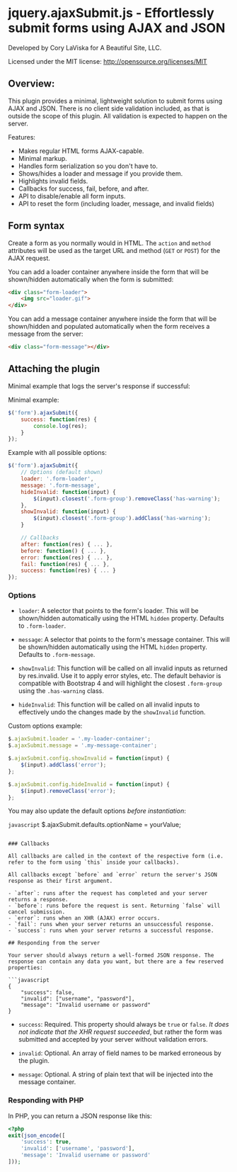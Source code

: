# jquery.ajaxSubmit.js - Effortlessly submit forms using AJAX and JSON

Developed by Cory LaViska for A Beautiful Site, LLC.

Licensed under the MIT license: http://opensource.org/licenses/MIT

## Overview:

This plugin provides a minimal, lightweight solution to submit forms using AJAX and JSON. There is no client side validation included, as that is outside the scope of this plugin. All validation is expected to happen on the server.

Features:

- Makes regular HTML forms AJAX-capable.
- Minimal markup.
- Handles form serialization so you don't have to.
- Shows/hides a loader and message if you provide them.
- Highlights invalid fields.
- Callbacks for success, fail, before, and after.
- API to disable/enable all form inputs.
- API to reset the form (including loader, message, and invalid fields)

## Form syntax

Create a form as you normally would in HTML. The `action` and `method` attributes will be used as the target URL and method (`GET` or `POST`) for the AJAX request.

You can add a loader container anywhere inside the form that will be shown/hidden automatically when the form is submitted:

```html
<div class="form-loader">
    <img src="loader.gif">
</div>
```

You can add a message container anywhere inside the form that will be shown/hidden and populated automatically when the form receives a message from the server:

```html
<div class="form-message"></div>
```

## Attaching the plugin

Minimal example that logs the server's response if successful:

Minimal example:

```javascript
$('form').ajaxSubmit({
    success: function(res) {
        console.log(res);
    }
});
```

Example with all possible options:

```javascript
$('form').ajaxSubmit({
    // Options (default shown)
    loader: '.form-loader',
    message: '.form-message',
    hideInvalid: function(input) {
        $(input).closest('.form-group').removeClass('has-warning');
    },
    showInvalid: function(input) {
        $(input).closest('.form-group').addClass('has-warning');
    }

    // Callbacks
    after: function(res) { ... },
    before: function() { ... },
    error: function(res) { ... },
    fail: function(res) { ... },
    success: function(res) { ... }
});
```

### Options

- `loader`: A selector that points to the form's loader. This will be shown/hidden automatically using the HTML `hidden` property. Defaults to `.form-loader`.

- `message`: A selector that points to the form's message container. This will be shown/hidden automatically using the HTML `hidden` property. Defaults to `.form-message`.

- `showInvalid`: This function will be called on all invalid inputs as returned by res.invalid. Use it to apply error styles, etc. The default behavior is compatible with Bootstrap 4 and will highlight the closest `.form-group` using the `.has-warning` class.

- `hideInvalid`: This function will be called on all invalid inputs to effectively undo the changes made by the `showInvalid` function.

Custom options example:

```javascript
$.ajaxSubmit.loader = '.my-loader-container';
$.ajaxSubmit.message = '.my-message-container';

$.ajaxSubmit.config.showInvalid = function(input) {
    $(input).addClass('error');
};

$.ajaxSubmit.config.hideInvalid = function(input) {
    $(input).removeClass('error');
};
```

You may also update the default options *before instantiation*:

```javascript```
$.ajaxSubmit.defaults.optionName = yourValue;
```

### Callbacks

All callbacks are called in the context of the respective form (i.e. refer to the form using `this` inside your callbacks).

All callbacks except `before` and `error` return the server's JSON response as their first argument.

- `after`: runs after the request has completed and your server returns a response.
- `before`: runs before the request is sent. Returning `false` will cancel submission.
- `error`: runs when an XHR (AJAX) error occurs.
- `fail`: runs when your server returns an unsuccessful response.
- `success`: runs when your server returns a successful response.

## Responding from the server

Your server should always return a well-formed JSON response. The response can contain any data you want, but there are a few reserved properties:

```javascript
{
    "success": false,
    "invalid": ["username", "password"],
    "message": "Invalid username or password"
}
```

- `success`: Required. This property should always be `true` or `false`. *It does not indicate that the XHR request succeeded*, but rather the form was submitted and accepted by your server without validation errors.

- `invalid`: Optional. An array of field names to be marked erroneous by the plugin.

- `message`: Optional. A string of plain text that will be injected into the message container.

### Responding with PHP

In PHP, you can return a JSON response like this:

```php
<?php
exit(json_encode([
    'success': true,
    'invalid': ['username', 'password'],
    'message': 'Invalid username or password'
]));
```
